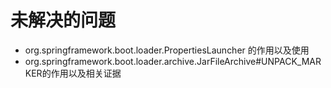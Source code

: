# 未解决的问题
- org.springframework.boot.loader.PropertiesLauncher 的作用以及使用
- org.springframework.boot.loader.archive.JarFileArchive#UNPACK_MARKER的作用以及相关证据